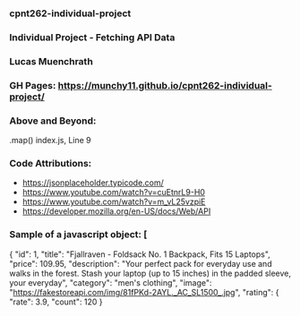 ### cpnt262-individual-project

### Individual Project - Fetching API Data

### Lucas Muenchrath

### GH Pages: https://munchy11.github.io/cpnt262-individual-project/

### Above and Beyond:

.map() index.js, Line 9

### Code Attributions:

- https://jsonplaceholder.typicode.com/
- https://www.youtube.com/watch?v=cuEtnrL9-H0
- https://www.youtube.com/watch?v=m_vL25vzpiE
- https://developer.mozilla.org/en-US/docs/Web/API

### Sample of a javascript object: [
{
"id": 1,
"title": "Fjallraven - Foldsack No. 1 Backpack, Fits 15 Laptops",
"price": 109.95,
"description": "Your perfect pack for everyday use and walks in the forest. Stash your laptop (up to 15 inches) in the padded sleeve, your everyday",
"category": "men's clothing",
"image": "https://fakestoreapi.com/img/81fPKd-2AYL._AC_SL1500_.jpg",
"rating": {
"rate": 3.9,
"count": 120
}
